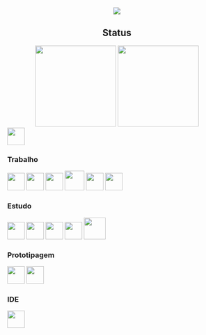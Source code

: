 <div align="center">
  <h1></h1>
  <img src="https://user-images.githubusercontent.com/45412979/188247119-44d5a798-1097-4960-ac68-b5f4fdd70e73.gif" />
</div>

<div align="center">
  <h2>Status</h2>
  <img height="186rem" src="https://github-readme-stats.vercel.app/api?username=JulianoBaumel&hide=stars&show_icons=true&hide_border=true&theme=vision-friendly-dark"/>
  <img height="186rem" src="https://github-readme-stats.vercel.app/api/top-langs/?username=JulianoBaumel&layout=compact&hide_border=true&theme=vision-friendly-dark"/>
</div>
<div>
  <a href="https://www.linkedin.com/in/juliano-baumel/">
    <img height="40rem" src="https://cdn.jsdelivr.net/gh/devicons/devicon/icons/linkedin/linkedin-original.svg" />
  </a>
</div>
<div style="border: 1px">
  <h3>Trabalho</h3>
  <img height="40rem" src="https://upload.wikimedia.org/wikipedia/commons/e/e1/Microsoft_Office_SharePoint_%282019%E2%80%93present%29.svg" />
  <img height="40rem" src="https://cdn.jsdelivr.net/gh/devicons/devicon/icons/javascript/javascript-plain.svg" />
  <img height="40rem" src="https://cdn.jsdelivr.net/gh/devicons/devicon/icons/jquery/jquery-original.svg" />
  <img height="45rem" src="https://cdn.jsdelivr.net/gh/devicons/devicon/icons/bootstrap/bootstrap-plain.svg" />
  <img height="40rem" src="https://cdn.jsdelivr.net/gh/devicons/devicon/icons/css3/css3-plain.svg" />
  <img height="40rem" src="https://cdn.jsdelivr.net/gh/devicons/devicon/icons/html5/html5-plain.svg" />
</div>
<div height="186rem">
  <h3>Estudo</h3>
  <img height="40rem" src="https://cdn.jsdelivr.net/gh/devicons/devicon/icons/react/react-original.svg" />
  <img height="40rem" src="https://cdn.jsdelivr.net/gh/devicons/devicon/icons/typescript/typescript-plain.svg" />
  <img height="40rem" src="https://cdn.jsdelivr.net/gh/devicons/devicon/icons/tailwindcss/tailwindcss-plain.svg" />
  <img height="40rem" src="https://cdn.jsdelivr.net/gh/devicons/devicon/icons/npm/npm-original-wordmark.svg" />
  <img height="50rem" src="https://cdn.jsdelivr.net/gh/devicons/devicon/icons/mysql/mysql-original-wordmark.svg" />
</div>
<div>
  <h3>Prototipagem</h3>
  <img height="40rem" src="https://cdn.jsdelivr.net/gh/devicons/devicon/icons/figma/figma-original.svg" />
  <img height="40rem" src="https://cdn.jsdelivr.net/gh/devicons/devicon/icons/xd/xd-plain.svg" />
</div>
<div>
  <h3>IDE</h3>
  <img height="40rem" src="https://cdn.jsdelivr.net/gh/devicons/devicon/icons/vscode/vscode-original.svg" />
</div>
